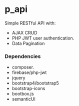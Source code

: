 # p_api
Simple RESTful API with: 
- AJAX CRUD 
- PHP JWT user authentication.
- Data Pagination
### Dependencies
- composer.
- firebase/php-jwt
- jquery
- bootstrap4/bootstrap5
- bootstrap-icons
- bootbox.js
- semanticUI

